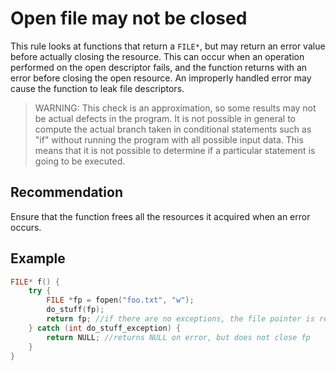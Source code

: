 # Open file may not be closed
This rule looks at functions that return a `FILE*`, but may return an error value before actually closing the resource. This can occur when an operation performed on the open descriptor fails, and the function returns with an error before closing the open resource. An improperly handled error may cause the function to leak file descriptors.

> WARNING: This check is an approximation, so some results may not be actual defects in the program. It is not possible in general to compute the actual branch taken in conditional statements such as "if" without running the program with all possible input data. This means that it is not possible to determine if a particular statement is going to be executed.

## Recommendation
Ensure that the function frees all the resources it acquired when an error occurs.


## Example

```cpp
FILE* f() {
	try {
		FILE *fp = fopen("foo.txt", "w");
		do_stuff(fp);
		return fp; //if there are no exceptions, the file pointer is returned correctly
	} catch (int do_stuff_exception) {
		return NULL; //returns NULL on error, but does not close fp
	}
}

```
